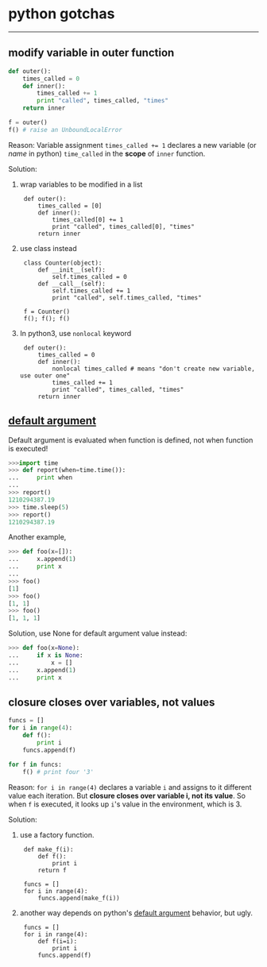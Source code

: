 python gotchas
====
------


modify variable in outer function
----
```python
def outer():
    times_called = 0
    def inner():
        times_called += 1
        print "called", times_called, "times"
    return inner

f = outer()
f() # raise an UnboundLocalError
```

Reason: Variable assignment `times_called += 1` declares a new variable (or *name* in python) `time_called` in the **scope** of `inner` function.

Solution:

1. wrap variables to be modified in a list

        def outer():
            times_called = [0]
            def inner():
                times_called[0] += 1
                print "called", times_called[0], "times"
            return inner


2. use class instead

        class Counter(object):
            def __init__(self):
                self.times_called = 0
            def __call__(self):
                self.times_called += 1
                print "called", self.times_called, "times"
        
        f = Counter()
        f(); f(); f()

3. In python3, use `nonlocal` keyword

        def outer():
            times_called = 0
            def inner():
                nonlocal times_called # means "don't create new variable, use outer one"
                times_called += 1
                print "called", times_called, "times"
            return inner


[default argument](id:default_argument)
----

Default argument is evaluated when function is defined, not when function is executed!

```python
>>>import time
>>> def report(when=time.time()):
...     print when
...
>>> report()
1210294387.19
>>> time.sleep(5)
>>> report()
1210294387.19
```

Another example,

```python
>>> def foo(x=[]):
...     x.append(1)
...     print x
... 
>>> foo()
[1]
>>> foo()
[1, 1]
>>> foo()
[1, 1, 1]
```

Solution, use None for default argument value instead:

```python
>>> def foo(x=None):
...     if x is None:
...         x = []
...     x.append(1)
...     print x
```


closure closes over variables, not values
----

```python
funcs = []
for i in range(4):
    def f():
        print i
    funcs.append(f)

for f in funcs:
    f() # print four '3'
```

Reason: `for i in range(4)` declares a variable `i` and assigns to it different value each iteration. But **closure closes over variable i, not its value**. So when `f` is executed, it looks up `i`'s value in the environment, which is 3.

Solution:

1. use a factory function.

        def make_f(i):
            def f():
                print i
            return f
        
        funcs = []
        for i in range(4):
            funcs.append(make_f(i))

2. another way depends on python's [default argument](#default_argument) behavior, but ugly.

        funcs = []
        for i in range(4):
            def f(i=i):
                print i
            funcs.append(f)